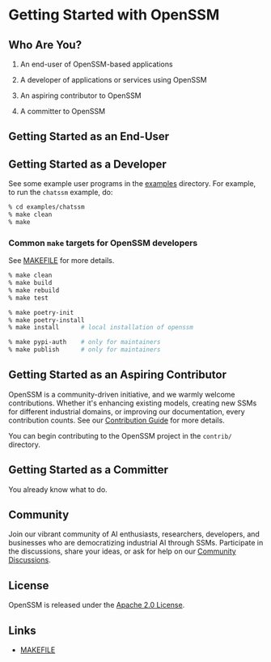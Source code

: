 # Getting Started with OpenSSM

## Who Are You?

1. An end-user of OpenSSM-based applications

2. A developer of applications or services using OpenSSM

3. An aspiring contributor to OpenSSM

4. A committer to OpenSSM

## Getting Started as an End-User

## Getting Started as a Developer

See some example user programs in the [examples](./examples) directory. For example, to run the `chatssm` example, do:

```bash
% cd examples/chatssm
% make clean
% make
```

### Common `make` targets for OpenSSM developers

See [MAKEFILE](dev/makefile_info.md) for more details.

```bash
% make clean
% make build
% make rebuild
% make test

% make poetry-init
% make poetry-install
% make install      # local installation of openssm

% make pypi-auth    # only for maintainers
% make publish      # only for maintainers
```

## Getting Started as an Aspiring Contributor

OpenSSM is a community-driven initiative, and we warmly welcome contributions. Whether it's enhancing existing models, creating new SSMs for different industrial domains, or improving our documentation, every contribution counts. See our [Contribution Guide](community/CONTRIBUTING.md) for more details.

You can begin contributing to the OpenSSM project in the `contrib/` directory.

## Getting Started as a Committer

You already know what to do.

## Community

Join our vibrant community of AI enthusiasts, researchers, developers, and businesses who are democratizing industrial AI through SSMs.  Participate in the discussions, share your ideas, or ask for help on our [Community Discussions](https://github.com/aitomatic/openssm/discussions).

## License

OpenSSM is released under the [Apache 2.0 License](./LICENSE.md).

## Links

- [MAKEFILE](dev/makefile_info.md)
